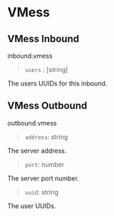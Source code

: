 # VMess

## VMess Inbound
inbound.vmess

> `users` : [string]

The users UUIDs for this inbound.

## VMess Outbound
outbound.vmess

> `address`: string

The server address.

> `port`: number

The server port number.

> `uuid`: string

The user UUIDs. 
